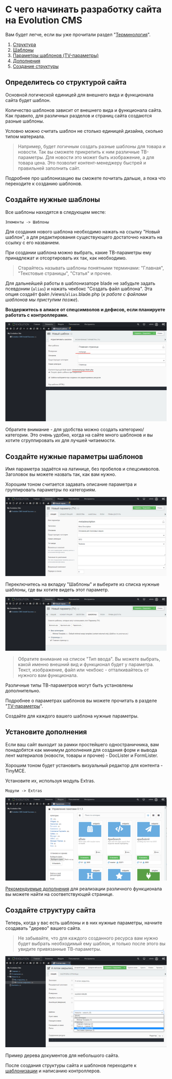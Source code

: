 # С чего начинать разработку сайта на Evolution CMS #

Вам будет легче, если вы уже прочитали раздел "[Терминология](/v3/01_%D0%9D%D0%B0%D1%87%D0%B0%D0%BB%D0%BE%20%D1%80%D0%B0%D0%B1%D0%BE%D1%82%D1%8B/02_%D0%A2%D0%B5%D1%80%D0%BC%D0%B8%D0%BD%D0%BE%D0%BB%D0%BE%D0%B3%D0%B8%D1%8F.md)".

1. [Структура](#section1)
2. [Шаблоны](#section2)
3. [Параметры шаблонов (TV-параметры)](#section3)
4. [Дополнения](#section4)
5. [Создание структуры](#section5)

## Определитесь со структурой сайта  <a name="section1"></a> ##


Основной логической единицей для внешнего вида и функционала сайта будет шаблон.

Количество шаблонов зависит от внешнего вида и функционала сайта. Как правило, для различных разделов и страниц сайта создаются разные шаблоны. 

Условно можно считать шаблон не столько единицей дизайна, сколько типом материала.

> Например, будет логичным создать разные шаблоны для товара и новости. Так вы сможете прикрепить к ним различные ТВ-параметры. Для новости это может быть изображение, а для товара цена. Это позволит контент-менеджеру быстрей и правильней заполнить сайт.


Подробнее про шаблонизацию вы сможете почитать дальше, а пока что переходите к созданию шаблонов.

## Создайте нужные шаблоны <a name="section2"></a> ##

Все шаблоны находятся в следующем месте:
```
Элементы -> Шаблоны
```
Для создания нового шаблона необходимо нажать на ссылку "Новый шаблон", а для редактирования существующего достаточно нажать на ссылку с его названием.

При создании шаблона можно выбрать, какие ТВ-параметры ему принадлежат и отсортировать их так, как необходимо.

> Старайтесь называть шаблоны понятными терминами: "Главная", "Текстовые страницы", "Статья" и прочее.

Для дальнейшей работы в шаблонизаторе blade не забудьте задать псевдоним (`alias`) и  нажать чекбокс "Создать файл шаблона".  Эта опция создаёт файл  /views/`alias`.blade.php (*к работе с файлами шаблонов мы приступим позже*).

**Воздержитесь в алиасе от спецсимволов и дефисов, если планируете работать с контроллерами.**



![Создать шаблон](/assets/images/s4.png)

Обратите внимание - для удобства можно создать категорию/категории. Это очень удобно, когда на сайте много шаблонов и вы хотите сгруппировать их для лучшей читаемости.


## Создайте нужные параметры шаблонов <a name="section3"></a> ##

Имя параметра задаётся на латинице, без пробелов и спецсимволов. Заголовок вы можете назвать так, как вам нужно.

Хорошим тоном считается задавать описание параметра и группировать параметры по категориям.

![ТВ-параметры](/assets/images/s5.png)

Переключитесь на вкладку "Шаблоны" и выберите из списка нужные шаблоны, где вы хотите видеть этот параметр.

![Задание шаблона](/assets/images/s6.png)

> Обратите внимание на список "Тип ввода". Вы можете выбрать, какой именно внешний вид и функционал будет у параметра. Текст, изображение, файл или чекбокс - отталкивайтесь от нужного вам функционала.

Различные типы ТВ-параметров могут быть установлены дополнительно.

Подробнее о параметрах шаблонов вы можете прочитать в разделе "[TV-параметры](/v3/03_%D0%9F%D0%BE%D0%B4%D1%80%D0%BE%D0%B1%D0%BD%D0%B5%D0%B5/02_TV-%D0%BF%D0%B0%D1%80%D0%B0%D0%BC%D0%B5%D1%82%D1%80%D1%8B.md)".

Создайте для каждого вашего шаблона нужные параметры.

## Установите дополнения <a name="section4"></a> ##

Если ваш сайт выходит за рамки простейшего одностраничника, вам понадобятся  как минимум дополнения для создания форм и вывода лент материалов (новости, товары и прочее) - DocLister и FormLister.

Хорошим тоном будет установить визуальный редактор для контента - TinyMCE.

Установите их, используя модуль Extras.
```
Модули -> Extras
```

![Управление пакетами ](/assets/images/s7.png)


[Рекомендуемые дополнения](/v3/02_%D0%A1%D0%BE%D0%B7%D0%B4%D0%B0%D0%BD%D0%B8%D0%B5%20%D1%81%D0%B0%D0%B9%D1%82%D0%B0/02_%D0%A0%D0%B5%D0%BA%D0%BE%D0%BC%D0%B5%D0%BD%D0%B4%D1%83%D0%B5%D0%BC%D1%8B%D0%B5%20%D0%B4%D0%BE%D0%BF%D0%BE%D0%BB%D0%BD%D0%B5%D0%BD%D0%B8%D1%8F.md) для реализации различного функционала вы можете найти на соответствующей странице.


## Создайте структуру сайта  <a name="section5"></a> ##

Теперь, когда у вас есть шаблоны и в них нужные параметры, начните создавать "дерево" вашего сайта.

> Не забывайте, что для каждого созданного ресурса вам нужно будет выбрать необходимый ему шаблон, и только после этого вы увидите привязанные ТВ-параметры.

![Дерево документов](/assets/images/s8.png)

Пример дерева документов для небольшого сайта.

После создания структуры сайта и шаблонов переходите к [шаблонизации](/v3/02_%D0%A1%D0%BE%D0%B7%D0%B4%D0%B0%D0%BD%D0%B8%D0%B5%20%D1%81%D0%B0%D0%B9%D1%82%D0%B0/03_%D0%A0%D0%B0%D0%B1%D0%BE%D1%82%D0%B0%20%D1%81%20%D1%88%D0%B0%D0%B1%D0%BB%D0%BE%D0%BD%D0%B0%D0%BC%D0%B8.md) и написанию контроллеров. 